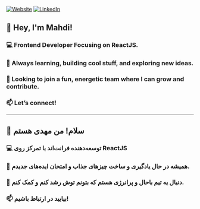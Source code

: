 
[![Website](https://img.shields.io/badge/-Website-4CAF50?style=flat&logo=internet-explorer&logoColor=white)](https://mahdihp.liara.run/)
[![LinkedIn](https://img.shields.io/badge/-LinkedIn-0077B5?style=flat&logo=linkedin&logoColor=white)](https://www.linkedin.com/in/mahdi-heydarpour)



## 👋 Hey, I'm Mahdi!
### 💻 Frontend Developer Focusing on ReactJS.
### 🚀 Always learning, building cool stuff, and exploring new ideas.
### 🎯 Looking to join a fun, energetic team where I can grow and contribute.

### 📫 Let’s connect! 


***





## 👋 سلام! من مهدی‌ هستم
### 💻 توسعه‌دهنده فرانت‌اند با تمرکز روی ReactJS
### 🚀 همیشه در حال یادگیری و ساخت چیزهای جذاب و امتحان ایده‌های جدیدم.
### 🎯 دنبال یه تیم باحال و پرانرژی هستم که بتونم توش رشد کنم و کمک کنم.

### 📫 بیایید در ارتباط باشیم!
